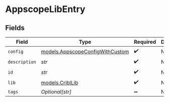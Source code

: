 # AppscopeLibEntry


## Fields

| Field                                                                    | Type                                                                     | Required                                                                 | Description                                                              |
| ------------------------------------------------------------------------ | ------------------------------------------------------------------------ | ------------------------------------------------------------------------ | ------------------------------------------------------------------------ |
| `config`                                                                 | [models.AppscopeConfigWithCustom](../models/appscopeconfigwithcustom.md) | :heavy_check_mark:                                                       | N/A                                                                      |
| `description`                                                            | *str*                                                                    | :heavy_check_mark:                                                       | N/A                                                                      |
| `id`                                                                     | *str*                                                                    | :heavy_check_mark:                                                       | N/A                                                                      |
| `lib`                                                                    | [models.CriblLib](../models/cribllib.md)                                 | :heavy_check_mark:                                                       | N/A                                                                      |
| `tags`                                                                   | *Optional[str]*                                                          | :heavy_minus_sign:                                                       | N/A                                                                      |